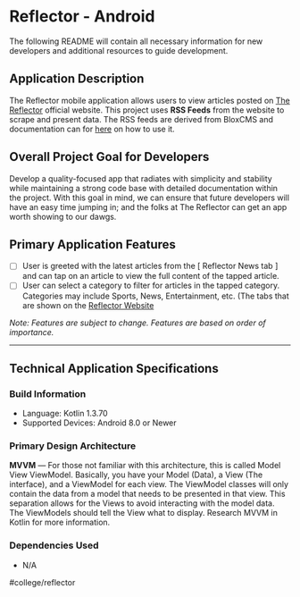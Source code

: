 # Reflector - Android
The following README will contain all necessary information for new developers and additional resources to guide development.

## Application Description
The Reflector mobile application allows users to view articles posted on [The Reflector](https://www.reflector-online.com/) official website. This project uses **RSS Feeds** from the website to scrape and present data. The RSS feeds are derived from BloxCMS and documentation can for [here](https://help.bloxcms.com/knowledge-base/applications/editorial/assets/tasks/article_504ccd62-2bfd-11e5-8804-131eebdc4425.html) on how to use it.

## Overall Project Goal for Developers
Develop a quality-focused app that radiates with simplicity and stability while maintaining a strong code base with detailed documentation within the project. With this goal in mind, we can ensure that future developers will have an easy time jumping in; and the folks at The Reflector can get an app worth showing to our dawgs.

## Primary Application Features
- [ ] User is greeted with the latest articles from the [ Reflector News tab ] and can tap on an article to view the full content of the tapped article.
- [ ] User can select a category to filter for articles in the tapped category. Categories may include Sports, News, Entertainment, etc. (The tabs that are shown on the [Reflector Website](https://www.reflector-online.com)

*Note: Features are subject to change. Features are based on order of importance.*
- - - -
## Technical Application Specifications

### Build Information
* Language: Kotlin 1.3.70
* Supported Devices: Android 8.0 or Newer

### Primary Design Architecture
**MVVM** — For those not familiar with this architecture, this is called Model View ViewModel. Basically, you have your Model (Data), a View (The interface), and a ViewModel for each view. The ViewModel classes will only contain the data from a model  that needs to be presented in that view. This separation allows for the Views to avoid interacting with the model data. The ViewModels should tell the View what to display. Research MVVM in Kotlin for more information.

### Dependencies Used
* N/A

#college/reflector
